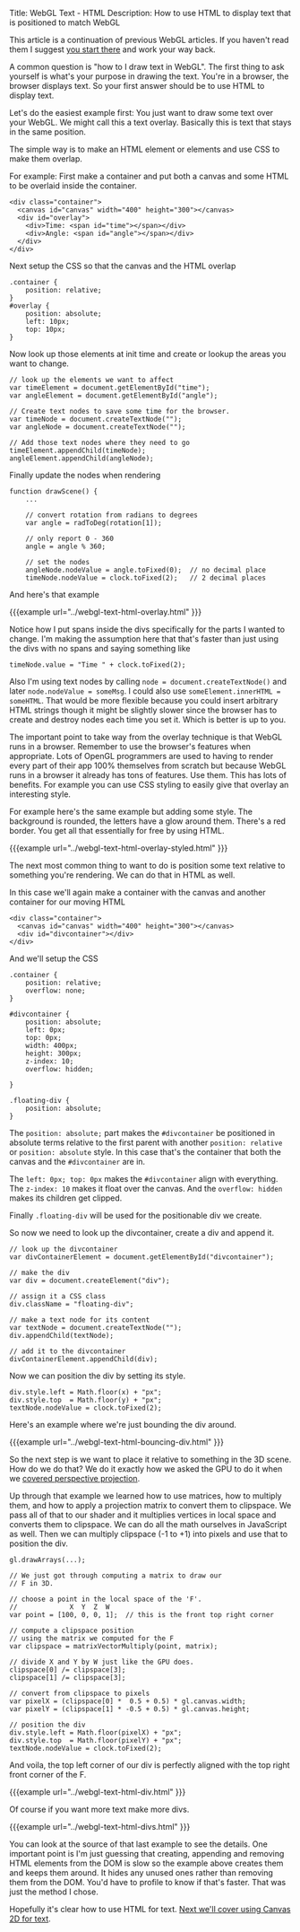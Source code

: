 Title: WebGL Text - HTML
Description: How to use HTML to display text that is positioned to match WebGL

This article is a continuation of previous WebGL articles.
If you haven't read them I suggest <a href="webgl-3d-perspective.html">you start there</a>
and work your way back.

A common question is "how to I draw text in WebGL". The first thing to ask yourself
is what's your purpose in drawing the text. You're in a browser, the browser
displays text. So your first answer should be to use HTML to display text.

Let's do the easiest example first: You just want to draw some text over
your WebGL. We might call this a text overlay. Basically this is text that stays
in the same position.

The simple way is to make an HTML element or elements and use CSS to make them overlap.

For example: First make a container and put both a canvas and some HTML to be
overlaid inside the container.

    <div class="container">
      <canvas id="canvas" width="400" height="300"></canvas>
      <div id="overlay">
        <div>Time: <span id="time"></span></div>
        <div>Angle: <span id="angle"></span></div>
      </div>
    </div>

Next setup the CSS so that the canvas and the HTML overlap

    .container {
        position: relative;
    }
    #overlay {
        position: absolute;
        left: 10px;
        top: 10px;
    }

Now look up those elements at init time and create or lookup the areas you want to
change.

    // look up the elements we want to affect
    var timeElement = document.getElementById("time");
    var angleElement = document.getElementById("angle");

    // Create text nodes to save some time for the browser.
    var timeNode = document.createTextNode("");
    var angleNode = document.createTextNode("");

    // Add those text nodes where they need to go
    timeElement.appendChild(timeNode);
    angleElement.appendChild(angleNode);

Finally update the nodes when rendering

    function drawScene() {
        ...

        // convert rotation from radians to degrees
        var angle = radToDeg(rotation[1]);

        // only report 0 - 360
        angle = angle % 360;

        // set the nodes
        angleNode.nodeValue = angle.toFixed(0);  // no decimal place
        timeNode.nodeValue = clock.toFixed(2);   // 2 decimal places

And here's that example

{{{example url="../webgl-text-html-overlay.html" }}}

Notice how I put spans inside the divs specifically for the parts I wanted to change. I'm making the
assumption here that that's faster than just using the divs with no spans and saying something like

    timeNode.value = "Time " + clock.toFixed(2);

Also I'm using text nodes by calling `node = document.createTextNode()` and later `node.nodeValue = someMsg`.
I could also use `someElement.innerHTML = someHTML`. That would be more flexible because you could
insert arbitrary HTML strings though it might be slightly slower since the browser has to create
and destroy nodes each time you set it. Which is better is up to you.

The important point to take way from the overlay technique is that WebGL runs in a browser. Remember to
use the browser's features when appropriate. Lots of OpenGL programmers are used to having to render
every part of their app 100% themselves from scratch but because WebGL runs in a browser it already
has tons of features. Use them. This has lots of benefits. For example you can use CSS styling to
easily give that overlay an interesting style.

For example here's the same example but adding some style. The background is rounded, the letters have
a glow around them. There's a red border. You get all that essentially for free by using HTML.

{{{example url="../webgl-text-html-overlay-styled.html" }}}

The next most common thing to want to do is position some text relative to something you're rendering.
We can do that in HTML as well.

In this case we'll again make a container with the canvas and another container for our moving HTML

    <div class="container">
      <canvas id="canvas" width="400" height="300"></canvas>
      <div id="divcontainer"></div>
    </div>

And we'll setup the CSS

    .container {
        position: relative;
        overflow: none;
    }

    #divcontainer {
        position: absolute;
        left: 0px;
        top: 0px;
        width: 400px;
        height: 300px;
        z-index: 10;
        overflow: hidden;

    }

    .floating-div {
        position: absolute;
    }

The `position: absolute;` part makes the `#divcontainer` be positioned in absolute terms relative
to the first parent with another `position: relative` or `position: absolute` style. In this case
that's the container that both the canvas and the `#divcontainer` are in.

The `left: 0px; top: 0px` makes the `#divcontainer` align with everything. The `z-index: 10` makes
it float over the canvas. And the `overflow: hidden` makes its children get clipped.

Finally `.floating-div` will be used for the positionable div we create.

So now we need to look up the divcontainer, create a div and append it.

    // look up the divcontainer
    var divContainerElement = document.getElementById("divcontainer");

    // make the div
    var div = document.createElement("div");

    // assign it a CSS class
    div.className = "floating-div";

    // make a text node for its content
    var textNode = document.createTextNode("");
    div.appendChild(textNode);

    // add it to the divcontainer
    divContainerElement.appendChild(div);


Now we can position the div by setting its style.

    div.style.left = Math.floor(x) + "px";
    div.style.top  = Math.floor(y) + "px";
    textNode.nodeValue = clock.toFixed(2);

Here's an example where we're just bounding the div around.

{{{example url="../webgl-text-html-bouncing-div.html" }}}

So the next step is we want to place it relative to something in the 3D scene.
How do we do that? We do it exactly how we asked the GPU to do it when we
[covered perspective projection](webgl-3d-perspective.html).

Up through that example we learned how to use matrices, how to multiply them,
and how to apply a projection matrix to convert them to clipspace. We pass all
of that to our shader and it multiplies vertices in local space and converts
them to clipspace. We can do all the math ourselves in JavaScript as well.
Then  we can multiply clipspace (-1 to +1) into pixels and use
that to position the div.

    gl.drawArrays(...);

    // We just got through computing a matrix to draw our
    // F in 3D.

    // choose a point in the local space of the 'F'.
    //             X  Y  Z  W
    var point = [100, 0, 0, 1];  // this is the front top right corner

    // compute a clipspace position
    // using the matrix we computed for the F
    var clipspace = matrixVectorMultiply(point, matrix);

    // divide X and Y by W just like the GPU does.
    clipspace[0] /= clipspace[3];
    clipspace[1] /= clipspace[3];

    // convert from clipspace to pixels
    var pixelX = (clipspace[0] *  0.5 + 0.5) * gl.canvas.width;
    var pixelY = (clipspace[1] * -0.5 + 0.5) * gl.canvas.height;

    // position the div
    div.style.left = Math.floor(pixelX) + "px";
    div.style.top  = Math.floor(pixelY) + "px";
    textNode.nodeValue = clock.toFixed(2);

And voila, the top left corner of our div is perfectly aligned
with the top right front corner of the F.

{{{example url="../webgl-text-html-div.html" }}}

Of course if you want more text make more divs.

{{{example url="../webgl-text-html-divs.html" }}}

You can look at the source of that last example to see the
details. One important point is I'm just guessing that
creating, appending and removing HTML elements from the DOM
is slow so the example above creates them and keeps them
around. It hides any unused ones rather than removing them
from the DOM. You'd have to profile to know if that's faster.
That was just the method I chose.

Hopefully it's clear how to use HTML for text. [Next we'll
cover using Canvas 2D for text](webgl-text-canvas2d.html).



